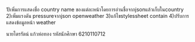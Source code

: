 1)เพิ่มการแสดงชื่อ country name ของแต่ละหน้าโดยการอ่านชื่อจากjsonแล้วเก็บในcountry
2)เพิ่มแรงดัน pressureจากjson openweather
3)แก้ไขstylessheet contain 
4)ปรับการแสดงข้อมูลหน้า weather

นายไตรรัตน์ แก้วห่อทอง รหัสนักศึกษา 6210110712